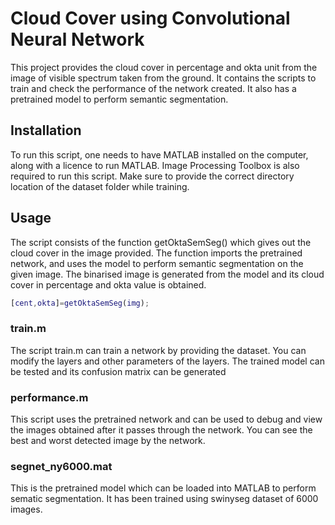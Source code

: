 # Cloud Cover using Convolutional Neural Network
This project provides the cloud cover in percentage and okta unit from the image of visible spectrum taken from the ground.
It contains the scripts to train and check the performance of the network created. It also has a pretrained model to perform semantic segmentation.

## Installation
To run this script, one needs to have MATLAB installed on the computer, along with a licence to run MATLAB. Image Processing Toolbox is also required to run this script.
Make sure to provide the correct directory location of the dataset folder while training.

## Usage

The script consists of the function getOktaSemSeg() which gives out the cloud cover in the image provided. The function imports the pretrained network, and uses the model to perform semantic segmentation on the given image. The binarised image is generated from the model and its cloud cover in percentage and okta value is obtained.

```matlab 
[cent,okta]=getOktaSemSeg(img);
```

### train.m
The script train.m can train a network by providing the dataset. You can modify the layers and other parameters of the layers. The trained model can be tested and its confusion matrix can be generated

### performance.m
This script uses the pretrained network and can be used to debug and view the images obtained after it passes through the network. You can see the best and worst detected image by the network.

### segnet_ny6000.mat
This is the pretrained model which can be loaded into MATLAB to perform sematic segmentation. It has been trained using swinyseg dataset of 6000 images.
